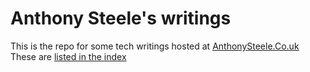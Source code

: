 # Anthony Steele's writings

This is the repo for some tech writings hosted at [AnthonySteele.Co.uk](http://www.anthonysteele.co.uk/)
These are [listed in the index](./index.md)

